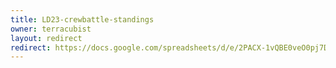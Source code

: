 ```yaml
---
title: LD23-crewbattle-standings
owner: terracubist
layout: redirect
redirect: https://docs.google.com/spreadsheets/d/e/2PACX-1vQBE0veO0pj7DvbltL04uXAdIr5oufB-faSWzZsQuGhRyseBzQOKLTP85Iz8bL1GjdBqCIPK_5kvczp/pubhtml?gid=1437175225&single=true
---
```


